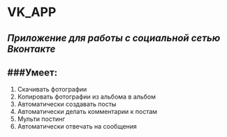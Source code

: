# VK_APP
*Приложение для работы с социальной сетью Вконтакте*
---
###Умеет:
---
1. Скачивать фотографии
2. Копировать фотографии из альбома в альбом 
3. Автоматически создавать посты
4. Автоматически делать комментарии к постам
5. Мульти постинг
6. Автоматически отвечать на сообщения

